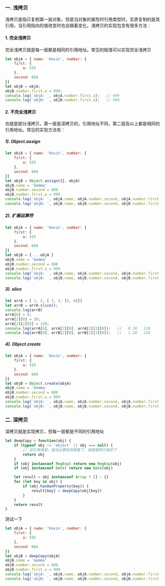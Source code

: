 <!-- ---
title: JS深入系列之浅拷贝与深拷贝
date: 2022-10-27
tags: JS深入系列
set: DeepJS
--- -->

### 一. 浅拷贝

浅拷贝是指只复制第一层对象，但是当对象的属性时引用类型时，实质复制的是其引用，当引用指向的值改变时也会跟着变化。浅拷贝的实现包含有很多方法：

#### 1. 完全浅拷贝

完全浅拷贝就是每一层都是相同的引用地址。常见的赋值可以实现完全浅拷贝

```javascript
let objA = { name: 'Kevin', number: {
    first: {
        a: 555
    },
    second: 666
}}
let objB = objA;
objB.number.first.a = 999;
console.log(`objA: `, objA.number.first.a);   // 999
console.log(`objB: `, objB.number.first.a);   // 999
```

#### 2. 不完全浅拷贝

也就是部分浅拷贝，第一层是深拷贝的，引用地址不同，第二层及以上都是相同的引用地址。常见的实现方法有：

##### 1). Object.assign

```javascript
let objA = { name: 'Kevin', number: {
    first: {
        a: 555
    },
    second: 666
}}
let objB = Object.assign({}, objA)
objB.name = 'Gemma'
objB.number.second = 888
objB.number.first.a = 999
console.log(`objA: `, objA.name, objA.number.second, objA.number.first.a);   // objA: Kevin 888 999
console.log(`objB: `, objB.name, objB.number.second, objB.number.first.a);  // objB: Gemma 888 999
```

##### 2). 扩展运算符

```javascript
let objA = { name: 'Kevin', number: {
    first: {
        a: 555
    },
    second: 666
}}
let objB = { ...objA }
objB.name = 'Gemma'
objB.number.second = 888
objB.number.first.a = 999
console.log(`objA: `, objA.name, objA.number.second, objA.number.first.a);   // objA: Kevin 888 999
console.log(`objB: `, objB.name, objB.number.second, objB.number.first.a);  // objB: Gemma 888 999
```

##### 3). slice

```javascript
let arrA = [ 1, 2, [ 3, 4, [5, 6]]]
let arrB = arrA.slice();
console.log(arrB)
arrA[0] = 0;
arrA[2][0] = 20;
arrA[2][2][0] = 220;
console.log(arrA[0], arrA[2][0], arrA[2][2][0]);   //   0 20   220
console.log(arrB[0], arrB[2][0], arrB[2][2][0]);   //   1 20   220
```

##### 4). Object.create

```javascript
let objA = { name: 'Kevin', number: {
    first: {
        a: 555
    },
    second: 666
}}
let objB = Object.create(objA)
objB.name = 'Gemma'
objB.number.second = 888
objB.number.first.a = 999
console.log(`objA: `, objA.name, objA.number.second, objA.number.first.a);   // objA: Kevin 888 999
console.log(`objB: `, objB.name, objB.number.second, objB.number.first.a);  // objB: Gemma 888 999
```

### 二. 深拷贝

深拷贝就是实现拷贝，但每一层都是不同的引用地址

```javascript
let deepCopy = function(obj) {
    if (typeof obj != 'object' || obj === null) {
        // 非引用类型，就没必要层层嵌套了，就直接拷贝就好了
        return obj 
    }
    if (obj instanceof RegExp) return new RegExp(obj)
    if (obj instanceof Date) return new Date(obj)

    let result = obj instanceof Array ? [] : {}
    for (let key in obj) {
        if (obj.hasOwnProperty(key)) {
            result[key] = deepCopy(obj[key])
        }
    }
    return result
}
```

测试一下

```javascript
let objA = { name: 'Kevin', number: {
    first: {
        a: 555
    },
    second: 666
}}
let objB = deepCopy(objA)
objB.name = 'Gemma'
objB.number.second = 888
objB.number.first.a = 999
console.log(`objA: `, objA.name, objA.number.second, objA.number.first.a);   // objA: Kevin 555 666
console.log(`objB: `, objB.name, objB.number.second, objB.number.first.a);   // objB: Gemma 888 999
```